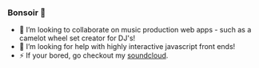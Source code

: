 ### Bonsoir 👋 
- 👯 I’m looking to collaborate on music production web apps - such as a camelot wheel set creator for DJ's!
- 🤔 I’m looking for help with highly interactive javascript front ends!
- ⚡ If your bored, go checkout my [soundcloud](https://soundcloud.com/djkeefdj). 

